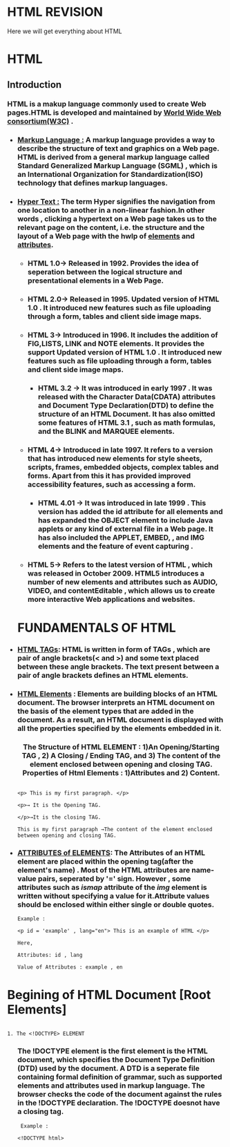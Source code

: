 # HTML REVISION
Here we will get everything about HTML

<h1>HTML</h1>
<h2>Introduction</h2>
<h3> HTML is a makup language commonly used to create Web pages.HTML is developed and maintained by <ins>World Wide Web consortium(W3C)</ins> .</h3>
<ul>
<h3><li> <ins>Markup Language :</ins> A markup language provides a way to describe the structure of text and graphics on a Web page. HTML is derived from a general markup language called Standard Generalized Markup Language (SGML) , which is an International Organization for Standardization(ISO) technology that defines markup languages.</li></h3>

<h3><li> <ins>Hyper Text :</ins> The term Hyper signifies the navigation from one location to another in a non-linear fashion.In other words , clicking a hypertext on a Web page takes us to the relevant page on the content,  i.e. the structure and the layout of a Web page with the hwlp of <ins>elements</ins> and <ins>attributes</ins>.</li></h3>

<ul>
<h3><li>HTML 1.0→ Released in 1992. Provides the idea of seperation between the logical structure and presentational elements in a Web Page. </li></h3> 
<h3><li>HTML 2.0→ Released in 1995. Updated version of HTML 1.0 . It introduced new features such as file uploading through a form, tables and client side image maps. </li></h3> 

<h3><li>HTML 3→ Introduced in 1996. It includes the addition of FIG,LISTS, LINK and NOTE elements. It provides the support   Updated version of HTML 1.0 . It introduced new features such as file uploading through a form, tables and client side image maps. </li></h3> 
<ul>
<h3><li>HTML 3.2 → It was introduced in early 1997 . It was released with the Character Data(CDATA) attributes and Document Type Declaration(DTD) to define the structure of an HTML Document. It has also omitted some features of HTML 3.1 , such as math formulas, and the BLINK and MARQUEE elements. 
</ul>
<h3><li>HTML 4→ Introduced in late 1997. It refers to a version that has introduced new elements for style sheets, scripts, frames, embedded objects, complex tables and forms. Apart from this it has provided improved accessibility features, such as accessing a form. </li></h3> 
<ul>
<h3><li>HTML 4.01 → It was introduced in late 1999 . This version has added the id attribute for all elements and has expanded the OBJECT element to include Java applets or any kind of external file in a Web page. It has also included the APPLET, EMBED, , and IMG elements and the feature of event capturing . </li></h3> 
</ul>
<h3><li>HTML 5→ Refers to the latest version of HTML , which was released in October 2009. HTML5 introduces a number of new elements and attributes such as AUDIO, VIDEO, and contentEditable , which allows us to create more interactive Web applications and websites.</li></h3>

</ul>
<h1>FUNDAMENTALS OF HTML</h1>
 
  <h3><li><ins>HTML TAGs</ins>: HTML is written in form of TAGs , which are pair of angle brackets(< and >) and some text placed between these angle brackets. The text present between a pair of angle brackets defines an HTML elements. </center></h3>
 
<h3><li><ins>HTML Elements</ins> : Elements are building blocks of an HTML document. The browser interprets an HTML document on the basis of the element types that are added in the document. As a result, an HTML document is displayed with all the properties specified by the elements embedded in it. </li></h3>
<h3> <center>The Structure of HTML ELEMENT : 1)An Opening/Starting TAG , 2) A Closing / Ending TAG, and 3) The content of the element enclosed between opening and closing TAG. Properties of Html Elements : 1)Attributes and 2) Content. </center></h3>
 
 ```Syntax
 
 <p> This is my first paragraph. </p>
 
 <p>→ It is the Opening TAG.
  
 </p>→It is the closing TAG.
 
 This is my first paragraph →The content of the element enclosed between opening and closing TAG.
 
 ```
 <h3><li><ins>ATTRIBUTES of ELEMENTS</ins>: The Attributes of an HTML element are placed within the opening tag(after the element's name)  . Most of the HTML attributes are name-value pairs, seperated by '=' sign. However , some attributes such as <i>ismap</i> attribute of the <i> img </i> element is written without specifying a value for it.Attribute values should be enclosed within either single or double quotes.</center></h3>
 
  ```Syntax
 Example :
 
 <p id = 'example' , lang="en"> This is an example of HTML </p>
 
 Here,
 
 Attributes: id , lang
 
 Value of Attributes : example , en
 
 ```
 
</ul>

<h1>   Begining of HTML Document [Root Elements]</h1>

```Syntax

1. The <!DOCTYPE> ELEMENT 

```

<ul>
<h3> The !DOCTYPE element is the first element is the HTML document, which specifies the Document Type Definition (DTD) used by the document. A DTD is a seperate file containing formal definition of grammar, such as supported elements and attributes used in markup language. The browser checks the code of the document against the rules in the !DOCTYPE declaration. The !DOCTYPE doesnot have a closing tag. </h3>

```Syntax
 Example :
 
<!DOCTYPE html>
 
 ```

</ul> 
 
